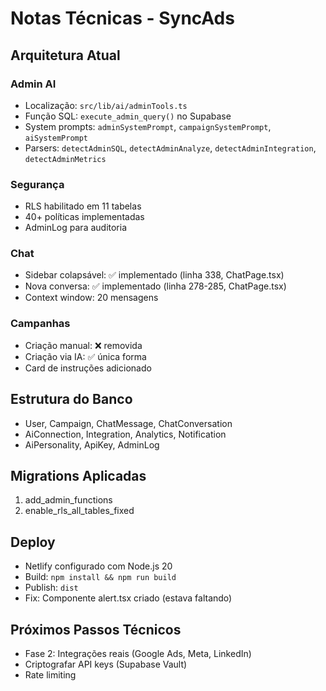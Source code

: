 # Notas Técnicas - SyncAds

## Arquitetura Atual

### Admin AI
- Localização: `src/lib/ai/adminTools.ts`
- Função SQL: `execute_admin_query()` no Supabase
- System prompts: `adminSystemPrompt`, `campaignSystemPrompt`, `aiSystemPrompt`
- Parsers: `detectAdminSQL`, `detectAdminAnalyze`, `detectAdminIntegration`, `detectAdminMetrics`

### Segurança
- RLS habilitado em 11 tabelas
- 40+ políticas implementadas
- AdminLog para auditoria

### Chat
- Sidebar colapsável: ✅ implementado (linha 338, ChatPage.tsx)
- Nova conversa: ✅ implementado (linha 278-285, ChatPage.tsx)
- Context window: 20 mensagens

### Campanhas
- Criação manual: ❌ removida
- Criação via IA: ✅ única forma
- Card de instruções adicionado

## Estrutura do Banco
- User, Campaign, ChatMessage, ChatConversation
- AiConnection, Integration, Analytics, Notification
- AiPersonality, ApiKey, AdminLog

## Migrations Aplicadas
1. add_admin_functions
2. enable_rls_all_tables_fixed

## Deploy
- Netlify configurado com Node.js 20
- Build: `npm install && npm run build`
- Publish: `dist`
- Fix: Componente alert.tsx criado (estava faltando)

## Próximos Passos Técnicos
- Fase 2: Integrações reais (Google Ads, Meta, LinkedIn)
- Criptografar API keys (Supabase Vault)
- Rate limiting
